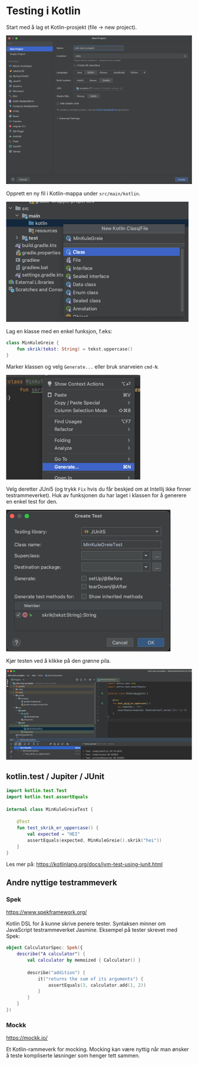 # Testing i Kotlin

Start med å lag et Kotlin-prosjekt (file -> new project). 


![opprett-nytt-prosjekt](./../img/test-prosjekt/nytt-test-prosjekt.png)

Opprett en ny fil i Kotlin-mappa under `src/main/kotlin`.

![opprett-fil](./../img/test-prosjekt/nyfil.png)

Lag en klasse med en enkel funksjon, f.eks:

```kotlin
class MinKuleGreie {
    fun skrik(tekst: String) = tekst.uppercase()
}
```

Marker klassen og velg `Generate...` eller bruk snarveien `cmd-N`. 

![generer-test](./../img/test-prosjekt/generate-test.png)

Velg deretter JUni5 (og trykk `Fix` hvis du får beskjed om at Intellij ikke finner testrammeverket). 
Huk av funksjonen du har laget i klassen for å generere en enkel test for den.

![ny-test](./../img/test-prosjekt/generate-test-menu.png)

Kjør testen ved å klikke på den grønne pila.

![kjoer-test](./../img/test-prosjekt/test-result.png)

## kotlin.test / Jupiter / JUnit


```kotlin
import kotlin.test.Test
import kotlin.test.assertEquals

internal class MinKuleGreieTest {

    @Test
    fun test_skrik_er_uppercase() {
        val expected = "HEI"
        assertEquals(expected, MinKuleGreie().skrik("hei"))
    }
}
```

Les mer på: https://kotlinlang.org/docs/jvm-test-using-junit.html

## Andre nyttige testrammeverk

### Spek

https://www.spekframework.org/

Kotlin DSL for å kunne skrive penere tester. Syntaksen minner om JavaScript testrammeverket Jasmine.
Eksempel på tester skrevet med Spek:

```kotlin
object CalculatorSpec: Spek({
    describe("A calculator") {
        val calculator by memoized { Calculator() }

        describe("addition") {
            it("returns the sum of its arguments") {
                assertEquals(3, calculator.add(1, 2))
            }
        }
    }
})
```

### Mockk

https://mockk.io/

Et Kotlin-rammeverk for mocking. Mocking kan være nyttig når man ønsker å teste kompliserte løsninger som henger tett sammen.